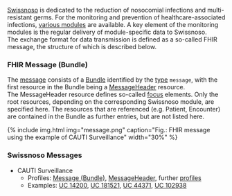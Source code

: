[Swissnoso](https://www.swissnoso.ch/) is dedicated to the reduction of nosocomial infections and multi-resistant germs. For the monitoring and prevention of healthcare-associated infections, [various modules](https://www.swissnoso.ch/module/uebersicht-module) are available. A key element of the monitoring modules is the regular delivery of module-specific data to Swissnoso.   
The exchange format for data transmission is defined as a so-called FHIR message, the structure of which is described below.

### FHIR Message (Bundle)
The [message](https://www.hl7.org/fhir/messaging.html) consists of a [Bundle](https://www.hl7.org/fhir/bundle.html) identified by the [type](https://www.hl7.org/fhir/bundle-definitions.html#Bundle.type) `message`, with the first resource in the Bundle being a [MessageHeader](https://www.hl7.org/fhir/messageheader.html) resource.    
The MessageHeader resource defines so-called [focus](https://www.hl7.org/fhir/messageheader-definitions.html#MessageHeader.focus) elements. Only the root resources, depending on the corresponding Swissnoso module, are specified here. The resources that are referenced (e.g. Patient, Encounter) are contained in the Bundle as further entries, but are not listed here.


{% include img.html img="message.png" caption="Fig.: FHIR message using the example of CAUTI Surveillance" width="30%" %}

### Swissnoso Messages
* CAUTI Surveillance
   * Profiles: [Message (Bundle)](StructureDefinition-swissnoso-message-cauti-surveillance.html), [MessageHeader](StructureDefinition-swissnoso-messageheader-cauti-surveillance.html), further [profiles](profiles.html#cauti-surveillance)
   * Examples: [UC 14200](Bundle-MessageUC14200.html), [UC 181521](Bundle-MessageUC181521.html), [UC 44371](Bundle-MessageUC44371.html), [UC 102938](Bundle-MessageUC102938.html)